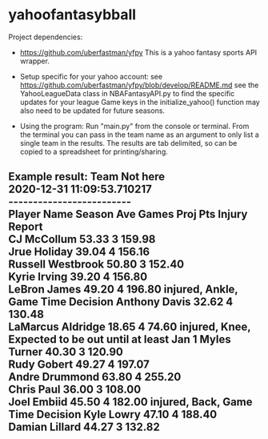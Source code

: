 # yahoofantasybball

Project dependencies:
- https://github.com/uberfastman/yfpy
   This is a yahoo fantasy sports API wrapper.
   
- Setup specific for your yahoo account:
    see https://github.com/uberfastman/yfpy/blob/develop/README.md
    see the YahooLeagueData class in NBAFantasyAPI.py to find the specific updates for your league
    Game keys in the initialize_yahoo() function may also need to be updated for future seasons.
    
- Using the program:
    Run "main.py" from the console or terminal. 
    From the terminal you can pass in the team name as an argument to only list a single team in the results.
    The results are tab delimited, so can be copied to a spreadsheet for printing/sharing.
    
Example result:
Team Not here<br>
2020-12-31 11:09:53.710217<br>
-------------------------<br>
Player Name                   	Season Ave	Games     	Proj Pts   	Injury Report<br>
CJ McCollum                   	53.33     	3         	159.98    	
Jrue Holiday                  	39.04     	4         	156.16    	
Russell Westbrook             	50.80     	3         	152.40    	
Kyrie Irving                  	39.20     	4         	156.80    	
LeBron James                  	49.20     	4         	196.80    	injured, Ankle, Game Time Decision
Anthony Davis                 	32.62     	4         	130.48    	
LaMarcus Aldridge             	18.65     	4         	74.60     	injured, Knee, Expected to be out until at least Jan 1
Myles Turner                  	40.30     	3         	120.90    	
Rudy Gobert                   	49.27     	4         	197.07    	
Andre Drummond                	63.80     	4         	255.20    	
Chris Paul                    	36.00     	3         	108.00    	
Joel Embiid                   	45.50     	4         	182.00    	injured, Back, Game Time Decision
Kyle Lowry                    	47.10     	4         	188.40    	
Damian Lillard                	44.27     	3         	132.82    	
-------------------------
